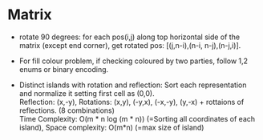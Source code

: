 # Matrix
* rotate 90 degrees: for each pos(i,j) along top horizontal side of the matrix (except end corner), get rotated pos: [(j,n-i),(n-i, n-j),(n-j,i)].
* For fill colour problem, if checking coloured by two parties, follow 1,2 enums or binary encoding.

* Distinct islands with rotation and reflection: Sort each representation and normalize it setting first cell as (0,0).  
Reflection: (x,-y), Rotations: (x,y), (-y,x), (-x,-y), (y,-x) + rottaions of reflections. (8 combinations)  
Time Complexity: O(m * n log (m * n)) (=Sorting all coordinates of each island), Space complexity: O(m*n) (=max size of island)
